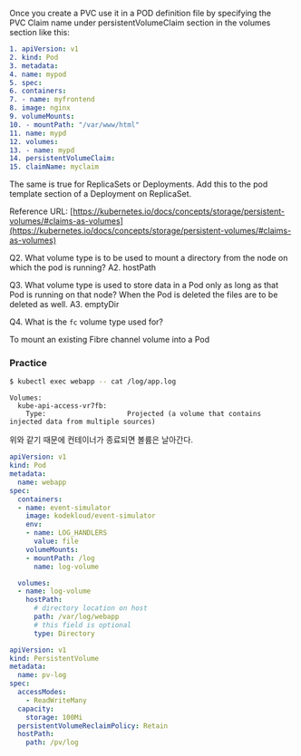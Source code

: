 
Once you create a PVC use it in a POD definition file by specifying the PVC Claim name under persistentVolumeClaim section in the volumes section like this:


```yml
1. apiVersion: v1
2. kind: Pod
3. metadata:
4. name: mypod
5. spec:
6. containers:
7. - name: myfrontend
8. image: nginx
9. volumeMounts:
10. - mountPath: "/var/www/html"
11. name: mypd
12. volumes:
13. - name: mypd
14. persistentVolumeClaim:
15. claimName: myclaim
```


The same is true for ReplicaSets or Deployments. Add this to the pod template section of a Deployment on ReplicaSet.

  

Reference URL: [https://kubernetes.io/docs/concepts/storage/persistent-volumes/#claims-as-volumes](https://kubernetes.io/docs/concepts/storage/persistent-volumes/#claims-as-volumes)

Q2. What volume type is to be used to mount a directory from the node on which the pod is running?
A2. hostPath


Q3. What volume type is used to store data in a Pod only as long as that Pod is running on that node? When the Pod is deleted the files are to be deleted as well.
A3. emptyDir


Q4. What is the `fc` volume type used for?

To mount an existing Fibre channel volume into a Pod

### Practice

```sh
$ kubectl exec webapp -- cat /log/app.log
```

```
Volumes:
  kube-api-access-vr7fb:
    Type:                    Projected (a volume that contains injected data from multiple sources)
```

위와 같기 때문에 컨테이너가 종료되면 볼륨은 날아간다.


```yml
apiVersion: v1
kind: Pod
metadata:
  name: webapp
spec:
  containers:
  - name: event-simulator
    image: kodekloud/event-simulator
    env:
    - name: LOG_HANDLERS
      value: file
    volumeMounts:
    - mountPath: /log
      name: log-volume

  volumes:
  - name: log-volume
    hostPath:
      # directory location on host
      path: /var/log/webapp
      # this field is optional
      type: Directory
```


```yml
apiVersion: v1
kind: PersistentVolume
metadata:
  name: pv-log
spec:
  accessModes:
    - ReadWriteMany
  capacity:
    storage: 100Mi
  persistentVolumeReclaimPolicy: Retain
  hostPath:
    path: /pv/log
```